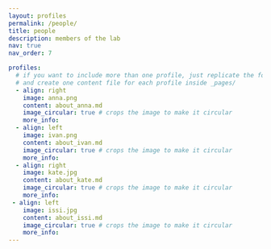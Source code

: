 ```yaml
---
layout: profiles
permalink: /people/
title: people
description: members of the lab 
nav: true
nav_order: 7

profiles:
  # if you want to include more than one profile, just replicate the following block
  # and create one content file for each profile inside _pages/
  - align: right
    image: anna.png
    content: about_anna.md
    image_circular: true # crops the image to make it circular
    more_info: 
  - align: left
    image: ivan.png
    content: about_ivan.md
    image_circular: true # crops the image to make it circular
    more_info: 
  - align: right
    image: kate.jpg
    content: about_kate.md
    image_circular: true # crops the image to make it circular
    more_info: 
 - align: left
    image: issi.jpg
    content: about_issi.md
    image_circular: true # crops the image to make it circular
    more_info: 
---
```


